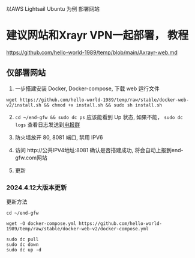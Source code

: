 以AWS Lightsail Ubuntu 为例 部署网站

# 建议网站和Xrayr VPN一起部署， 教程

https://github.com/hello-world-1989/temp/blob/main/Axrayr-web.md

## 仅部署网站
 1. 一步搭建安装 Docker, Docker-compose, 下载 web 运行文件

```
wget https://github.com/hello-world-1989/temp/raw/stable/docker-web-v2/install.sh && chmod +x install.sh && sudo sh install.sh

```
   
2. `cd ~/end-gfw && sudo dc ps` 应该能看到 Up 状态, 如果不能， `sudo dc logs` 查看日志发送到[电报群](https://t.me/end_gfw1)

3. 防火墙放开 80, 8081 端口, 禁用 IPV6

4. 访问 http://公共IPV4地址:8081 确认是否搭建成功, 将会自动上报到end-gfw.com网站

5. 更新 

### 2024.4.12大版本更新

更新方法

```
cd ~/end-gfw

wget -O docker-compose.yml https://github.com/hello-world-1989/temp/raw/stable/docker-web-v2/docker-compose.yml

sudo dc pull
sudo dc down
sudo dc up -d
```

